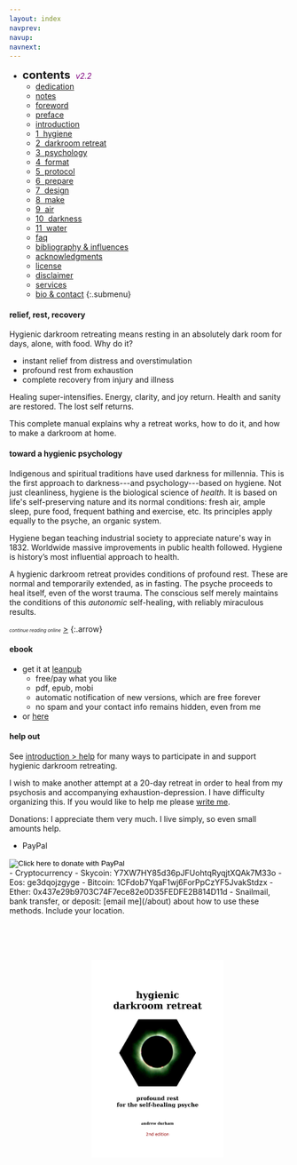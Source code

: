 ```yaml
---
layout: index
navprev: 
navup: 
navnext: 
---
```


- <span style="font-size: 20px;font-weight: bold">contents&nbsp; </span><span style="color: purple;font-style: italic">v2.2</span>
	- [dedication](/dedication)
	- [notes](/notes/)
	- [foreword](/foreword)
	- [preface](/preface)
	- [introduction](/introduction)
	- [1&nbsp; hygiene](/hygiene)
	- [2&nbsp; darkroom retreat](/darkroom-retreat)
	- [3&nbsp; psychology](/psychology)
	- [4&nbsp; format](/format)
	- [5&nbsp; protocol](/protocol)
	- [6&nbsp; prepare](/prepare)
	- [7&nbsp; design](/design)
	- [8&nbsp; make](/make)
	- [9&nbsp; air](/air)
	- [10&nbsp; darkness](/darkness)
	- [11&nbsp; water](/water)
	- [faq](/faq)
	- [bibliography & influences](/about/bibliography-influences)
	- [acknowledgments](/about/acknowledgments)
	- [license](/about/license)
	- [disclaimer](/about/disclaimer)
	- [services](/about/services)
	- [bio & contact](/about)
{:.submenu}

#### relief, rest, recovery

Hygienic darkroom retreating means resting in an absolutely dark room for days, alone, with food. Why do it? 

- instant relief from distress and overstimulation
- profound rest from exhaustion
- complete recovery from injury and illness

Healing super-intensifies. Energy, clarity, and joy return. Health and sanity are restored. The lost self returns.

This complete manual explains why a retreat works, how to do it, and how to make a darkroom at home.

#### toward a hygienic psychology

Indigenous and spiritual traditions have used darkness for millennia. This is the first approach to darkness---and psychology---based on hygiene. Not just cleanliness, hygiene is the biological science of _health_. It is based on life's self-preserving nature and its normal conditions: fresh air, ample sleep, pure food, frequent bathing and exercise, etc. Its principles apply equally to the psyche, an organic system.

Hygiene began teaching industrial society to appreciate nature's way in 1832. Worldwide massive improvements in public health followed. Hygiene is history’s most influential approach to health. 

A hygienic darkroom retreat provides conditions of profound rest. These are normal and temporarily extended, as in fasting. The psyche proceeds to heal itself, even of the worst trauma. The conscious self merely maintains the conditions of this _autonomic_ self-healing, with reliably miraculous results.

<span style="font-size:.6em">_continue reading online_</span> [&gt;](/dedication)
{:.arrow}

#### ebook

- get it at [leanpub](https://leanpub.com/darkroomretreat)
    - free/pay what you like
    - pdf, epub, mobi
    - automatic notification of new versions, which are free forever
    - no spam and your contact info remains hidden, even from me
- or [here](/ebook)

#### help out

See [introduction > help](/introduction#help) for many ways to participate in and support hygienic darkroom retreating.

I wish to make another attempt at a 20-day retreat in order to heal from my psychosis and accompanying exhaustion-depression. I have difficulty organizing this. If you would like to help me please [write me](/about).

Donations: I appreciate them very much. I live simply, so even small amounts help.

- PayPal
<form action="https://www.paypal.com/cgi-bin/webscr" method="post" target="_top">
<input name="cmd" value="_s-xclick" type="hidden">
<input name="hosted_button_id" value="N42QEX8Y2YZTC" type="hidden">
<input src="https://www.paypalobjects.com/en_US/i/btn/btn_donate_SM.gif" name="submit" alt="Click here to donate with PayPal" border="0" type="image">
<img alt="" src="https://www.paypalobjects.com/en_US/i/scr/pixel.gif" border="0" height="1" width="1" style="padding:0">
</form>
- Cryptocurrency
	- Skycoin: Y7XW7HY85d36pJFUohtqRyqjtXQAk7M33o
	- Eos: ge3dqojzgyge 
	- Bitcoin: 1CFdob7YqaF1wj6ForPpCzYF5JvakStdzx
	- Ether: 0x437e29b9703C74F7ece82e0D35FEDFE2B814D11d  
- Snailmail, bank transfer, or deposit: [email me](/about) about how to use these methods. Include your location.

<p style="text-align: center;margin:80px 0 0 30px"><a href="https://leanpub.com/darkroomretreat"><img src="/img/book-cover.png" label="cover image" width="50%" title="buy now" class="cover" style="padding:0"></a>

